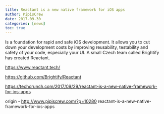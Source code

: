 ```yaml
---
title: Reactant is a new native framework for iOS apps
author: PipisCrew
date: 2017-09-30
categories: [news]
toc: true
---
```


Is a foundation for rapid and safe iOS development. It allows you to cut down your development costs by improving reusability, testability and safety of your code, especially your UI. A small Czech team called Brightify has created Reactant.

https://www.reactant.tech/

https://github.com/Brightify/Reactant

https://techcrunch.com/2017/09/29/reactant-is-a-new-native-framework-for-ios-apps

origin - http://www.pipiscrew.com/?p=10280 reactant-is-a-new-native-framework-for-ios-apps
